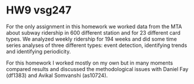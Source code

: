# HW9 vsg247

For the only assignment in this homework we worked data from the MTA about subway ridership in 600 different station and for 23 different card types. 
We analyzed weekly ridership for 194 weeks and did some time series analyses of three different types: event detection, identifying trends and identifying periodicity.

For this homework I worked mostly on my own but in many moments compared results and discussed the methodological issues with Daniel Fay (df1383) and Avikal Somvanshi (as10724). 
